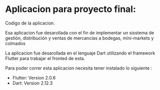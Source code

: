 # Aplicacion para proyecto final:

Codigo de la aplicacion.

Esa aplicacion fue desarollada con el fin de implementar un sisstema de gestión, distribución y ventas de mercancías a bodegas, mini-markets y colmados

La aplicacion fue desarollada en el lenguaje Dart utilizando el framework Flutter para trabajar el fronted de esta.

Para poder correr esta aplicacion necesita tener instalado lo siguiente :

- Flutter: Version 2.0.6
- Dart: Version 2.12.3
